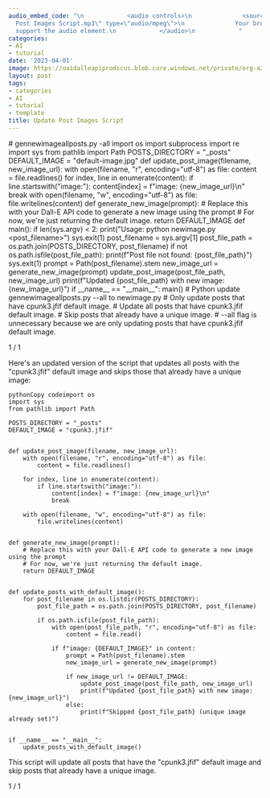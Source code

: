 ```yaml
---
audio_embed_code: "\n            <audio controls>\n              <source src=\"/assets/audio/2023-04-01-Update
  Post Images Script.mp3\" type=\"audio/mpeg\">\n              Your browser does not
  support the audio element.\n            </audio>\n            "
categories:
- AI
- tutorial
date: '2023-04-01'
image: https://oaidalleapiprodscus.blob.core.windows.net/private/org-a2QK0JEElw5EOqS0Fwy4qUQ2/user-eQXzSJqpkRtH1ZMyafYzf4Cc/img-oz75346Q6Nzj2fuFNiIdoA5Q.png?st=2023-04-02T01%3A27%3A06Z&se=2023-04-02T03%3A27%3A06Z&sp=r&sv=2021-08-06&sr=b&rscd=inline&rsct=image/png&skoid=6aaadede-4fb3-4698-a8f6-684d7786b067&sktid=a48cca56-e6da-484e-a814-9c849652bcb3&skt=2023-04-02T01%3A22%3A26Z&ske=2023-04-03T01%3A22%3A26Z&sks=b&skv=2021-08-06&sig=kRrK8y448Xf/XxbcDXtCr3BzRGk4%2BdyKFEkw91tAzzI%3D
layout: post
tags:
- categories
- AI
- tutorial
- template
title: Update Post Images Script
---
```


\# gennewimageallposts.py -all import os import subprocess import re import sys from pathlib import Path POSTS\_DIRECTORY = "\_posts" DEFAULT\_IMAGE = "default-image.jpg" def update\_post\_image(filename, new\_image\_url): with open(filename, "r", encoding="utf-8") as file: content = file.readlines() for index, line in enumerate(content): if line.startswith("image:"): content\[index\] = f"image: {new\_image\_url}\\n" break with open(filename, "w", encoding="utf-8") as file: file.writelines(content) def generate\_new\_image(prompt): # Replace this with your Dall-E API code to generate a new image using the prompt # For now, we're just returning the default image. return DEFAULT\_IMAGE def main(): if len(sys.argv) < 2: print("Usage: python newimage.py <post\_filename>") sys.exit(1) post\_filename = sys.argv\[1\] post\_file\_path = os.path.join(POSTS\_DIRECTORY, post\_filename) if not os.path.isfile(post\_file\_path): print(f"Post file not found: {post\_file\_path}") sys.exit(1) prompt = Path(post\_filename).stem new\_image\_url = generate\_new\_image(prompt) update\_post\_image(post\_file\_path, new\_image\_url) print(f"Updated {post\_file\_path} with new image: {new\_image\_url}") if \_\_name\_\_ == "\_\_main\_\_": main() # Python update gennewimageallposts.py --all to newimage.py # Only update posts that have cpunk3.jfif default image. # Update all posts that have cpunk3.jfif default image. # Skip posts that already have a unique image. # --all flag is unnecessary because we are only updating posts that have cpunk3.jfif default image.

1 / 1

Here's an updated version of the script that updates all posts with the "cpunk3.jfif" default image and skips those that already have a unique image:

```
pythonCopy codeimport os
import sys
from pathlib import Path

POSTS_DIRECTORY = "_posts"
DEFAULT_IMAGE = "cpunk3.jfif"


def update_post_image(filename, new_image_url):
    with open(filename, "r", encoding="utf-8") as file:
        content = file.readlines()

    for index, line in enumerate(content):
        if line.startswith("image:"):
            content[index] = f"image: {new_image_url}\n"
            break

    with open(filename, "w", encoding="utf-8") as file:
        file.writelines(content)


def generate_new_image(prompt):
    # Replace this with your Dall-E API code to generate a new image using the prompt
    # For now, we're just returning the default image.
    return DEFAULT_IMAGE


def update_posts_with_default_image():
    for post_filename in os.listdir(POSTS_DIRECTORY):
        post_file_path = os.path.join(POSTS_DIRECTORY, post_filename)

        if os.path.isfile(post_file_path):
            with open(post_file_path, "r", encoding="utf-8") as file:
                content = file.read()

            if f"image: {DEFAULT_IMAGE}" in content:
                prompt = Path(post_filename).stem
                new_image_url = generate_new_image(prompt)

                if new_image_url != DEFAULT_IMAGE:
                    update_post_image(post_file_path, new_image_url)
                    print(f"Updated {post_file_path} with new image: {new_image_url}")
                else:
                    print(f"Skipped {post_file_path} (unique image already set)")


if __name__ == "__main__":
    update_posts_with_default_image()

```

This script will update all posts that have the "cpunk3.jfif" default image and skip posts that already have a unique image.

1 / 1